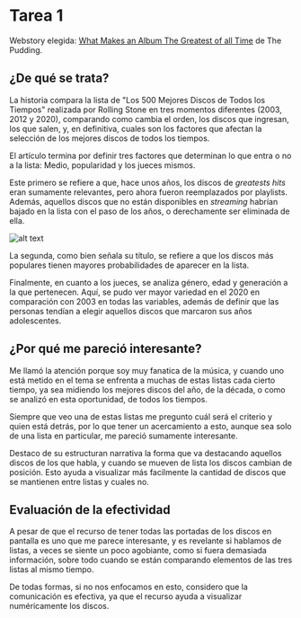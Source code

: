 # Tarea 1
Webstory elegida: [What Makes an Album The Greatest of all Time](https://pudding.cool/2024/03/greatest-music/) de The Pudding.

## ¿De qué se trata?

La historia compara la lista de "Los 500 Mejores Discos de Todos los Tiempos" realizada por Rolling Stone en tres momentos diferentes (2003, 2012 y 2020), comparando como cambia el orden, los discos que ingresan, los que salen, y, en definitiva, cuales son los factores que afectan la selección de los mejores discos de todos los tiempos.

El artículo termina por definir tres factores que determinan lo que entra o no a la lista: Medio, popularidad y los jueces mismos. 

Este primero se refiere a que, hace unos años, los discos de *greatests hits* eran sumamente relevantes, pero ahora fueron reemplazados por playlists. Además, aquellos discos que no están disponibles en *streaming* habrían bajado en la lista con el paso de los años, o derechamente ser eliminada de ella.

![alt text]()

La segunda, como bien señala su título, se refiere a que los discos más populares tienen mayores probabilidades de aparecer en la lista.

Finalmente, en cuanto a los jueces, se analiza género, edad y generación a la que pertenecen. Aquí, se pudo ver mayor variedad en el 2020 en comparación con 2003 en todas las variables, además de definir que las personas tendían a elegir aquellos discos que marcaron sus años adolescentes.

## ¿Por qué me pareció interesante?

Me llamó la atención porque soy muy fanatica de la música, y cuando uno está metido en el tema se enfrenta a muchas de estas listas cada cierto tiempo, ya sea midiendo los mejores discos del año, de la década, o como se analizó en esta oportunidad, de todos los tiempos. 

Siempre que veo una de estas listas me pregunto cuál será el criterio y quien está detrás, por lo que tener un acercamiento a esto, aunque sea solo de una lista en particular, me pareció sumamente interesante.

Destaco de su estructuran narrativa la forma que va destacando aquellos discos de los que habla, y cuando se mueven de lista los discos cambian de posición. Esto ayuda a visualizar más facilmente la cantidad de discos que se mantienen entre listas y cuales no. 

## Evaluación de la efectividad
A pesar de que el recurso de tener todas las portadas de los discos en pantalla es uno que me parece interesante, y es revelante si hablamos de listas, a veces se siente un poco agobiante, como si fuera demasiada información, sobre todo cuando se están comparando elementos de las tres listas al mismo tiempo.

De todas formas, si no nos enfocamos en esto, considero que la comunicación es efectiva, ya que el recurso ayuda a visualizar numéricamente los discos. 


 